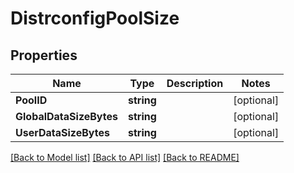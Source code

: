 # DistrconfigPoolSize

## Properties

Name | Type | Description | Notes
------------ | ------------- | ------------- | -------------
**PoolID** | **string** |  | [optional] 
**GlobalDataSizeBytes** | **string** |  | [optional] 
**UserDataSizeBytes** | **string** |  | [optional] 

[[Back to Model list]](../README.md#documentation-for-models) [[Back to API list]](../README.md#documentation-for-api-endpoints) [[Back to README]](../README.md)


